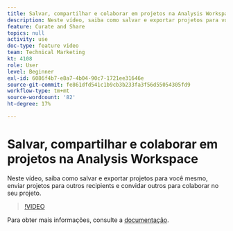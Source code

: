 ```yaml
---
title: Salvar, compartilhar e colaborar em projetos na Analysis Workspace
description: Neste vídeo, saiba como salvar e exportar projetos para você mesmo, enviar projetos para outros recipients e convidar outros para colaborar no seu projeto.
feature: Curate and Share
topics: null
activity: use
doc-type: feature video
team: Technical Marketing
kt: 4108
role: User
level: Beginner
exl-id: 6086f4b7-e8a7-4b04-90c7-1721ee31646e
source-git-commit: fe861dfd541c1b9cb3b233fa3f56d55054305fd9
workflow-type: tm+mt
source-wordcount: '82'
ht-degree: 17%

---
```


# Salvar, compartilhar e colaborar em projetos na Analysis Workspace

Neste vídeo, saiba como salvar e exportar projetos para você mesmo, enviar projetos para outros recipients e convidar outros para colaborar no seu projeto.

>[!VIDEO](https://video.tv.adobe.com/v/30993/?quality=12)

Para obter mais informações, consulte a [documentação](https://experienceleague.adobe.com/docs/analytics/analyze/analysis-workspace/curate-share/send-schedule-files.html?lang=pt-BR).
